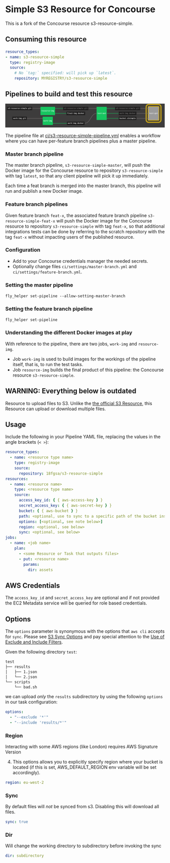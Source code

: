 # Simple S3 Resource for Concourse

This is a fork of the Concourse resource s3-resource-simple.

## Consuming this resource

```YAML
resource_types:
- name: s3-resource-simple
  type: registry-image
  source:
    # No `tag:` specified: will pick up `latest`.
    repository: MYREGISTRY/s3-resource-simple
```

## Pipelines to build and test this resource

![](simple-pipeline.png)

The pipeline file at [ci/s3-resource-simple-pipeline.yml](ci/s3-resource-simple-pipeline.yml) enables a workflow where you can have per-feature branch pipelines plus a master pipeline.

### Master branch pipeline

The master branch pipeline, `s3-resource-simple-master`, will push the Docker image for the Concourse resource to repository `s3-resource-simple` with tag `latest`, so that any client pipeline will pick it up immediately.

Each time a feat branch is merged into the master branch, this pipeline will run and publish a new Docker image.

### Feature branch pipelines

Given feature branch `feat-x`, the associated feature branch pipeline `s3-resource-simple-feat-x` will push the Docker image for the Concourse resource to repository `s3-resource-simple` with tag `feat-x`, so that additional integrations tests can be done by referring to the scratch repository with the tag `feat-x` without impacting users of the published resource.

### Configuration

* Add to your Concourse credentials manager the needed secrets.
* Optionally change files `ci/settings/master-branch.yml` and `ci/settings/feature-branch.yml`.

### Setting the master pipeline

```shell
fly_helper set-pipeline --allow-setting-master-branch
```

### Setting the feature branch pipeline

```shell
fly_helper set-pipeline
```

### Understanding the different Docker images at play

With reference to the pipeline, there are two jobs, `work-img` and `resource-img`.

* Job `work-img` is used to build images for the workings of the pipeline itself, that is, to run the test tasks.
* Job `resource-img` builds the final product of this pipeline: the Concourse resource `s3-resource-simple`.

## WARNING: Everything below is outdated

Resource to upload files to S3. Unlike the [the official S3 Resource](https://github.com/concourse/s3-resource), this Resource can upload or download multiple files.

## Usage

Include the following in your Pipeline YAML file, replacing the values in the angle brackets (`< >`):

```yaml
resource_types:
  - name: <resource type name>
    type: registry-image
    source:
      repository: 18fgsa/s3-resource-simple
resources:
  - name: <resource name>
    type: <resource type name>
    source:
      access_key_id: { { aws-access-key } }
      secret_access_key: { { aws-secret-key } }
      bucket: { { aws-bucket } }
      path: <optional, use to sync to a specific path of the bucket instead of root of bucket>
      options: [<optional, see note below>]
      region: <optional, see below>
      sync: <optional, see below>
jobs:
  - name: <job name>
    plan:
      - <some Resource or Task that outputs files>
      - put: <resource name>
        params:
          dir: assets
```

## AWS Credentials

The `access_key_id` and `secret_access_key` are optional and if not provided the EC2 Metadata service will be queried for role based credentials.

## Options

The `options` parameter is synonymous with the options that `aws cli` accepts for `sync`. Please see [S3 Sync Options](http://docs.aws.amazon.com/cli/latest/reference/s3/sync.html#options) and pay special attention to the [Use of Exclude and Include Filters](http://docs.aws.amazon.com/cli/latest/reference/s3/index.html#use-of-exclude-and-include-filters).

Given the following directory `test`:

```
test
├── results
│   ├── 1.json
│   └── 2.json
└── scripts
    └── bad.sh
```

we can upload _only_ the `results` subdirectory by using the following `options` in our task configuration:

```yaml
options:
  - "--exclude '*'"
  - "--include 'results/*'"
```

### Region

Interacting with some AWS regions (like London) requires AWS Signature Version

4. This options allows you to explicitly specify region where your bucket is
   located (if this is set, AWS_DEFAULT_REGION env variable will be set accordingly).

```yaml
region: eu-west-2
```

### Sync

By default files will _not_ be synced from s3. Disabling this will download all files.

```yaml
sync: true
```

### Dir

Will change the working directory to subdirectory before invoking the sync

```yaml
dir: subdirectory
```
